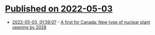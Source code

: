 # [Published on 2022-05-03](index.md)

* [2022-05-03, 01:59:07](https://news.ycombinator.com/item?id=31243532) - [A first for Canada: New type of nuclear plant opening by 2028](https://www.theweathernetwork.com/en/news/climate/solutions/a-first-for-canada-new-type-of-nuclear-plant-opening-by-2028)
